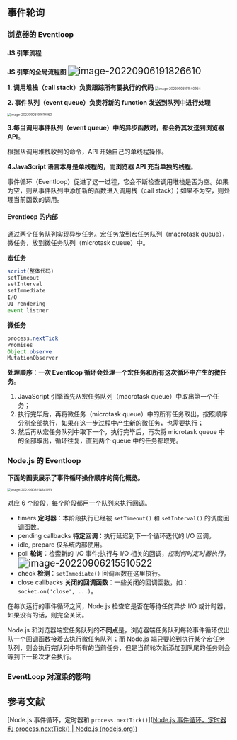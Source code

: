 ## 事件轮询

### 浏览器的 Eventloop

#### JS 引擎流程

**JS 引擎的全局流程图**
<img src="D:\Github\Notes\Web\image\image-20220906191826610.png" alt="image-20220906191826610" style="zoom:150%;" />

**1. 调用堆栈（call stack）负责跟踪所有要执行的代码**
<img src="D:\Github\Notes\Web\image\image-20220906191540964.png" alt="image-20220906191540964" style="zoom:50%;" />

**2. 事件队列（event queue）负责将新的 function 发送到队列中进行处理**

<img src="D:\Github\Notes\Web\image\image-20220906191619860.png" alt="image-20220906191619860" style="zoom:50%;" />

**3.每当调用事件队列（event queue）中的异步函数时，都会将其发送到浏览器 API**。

根据从调用堆栈收到的命令，API 开始自己的单线程操作。

**4.JavaScript 语言本身是单线程的，而浏览器 API 充当单独的线程**。

事件循环（Eventloop）促进了这一过程，它会不断检查调用堆栈是否为空。如果为空，则从事件队列中添加新的函数进入调用栈（call stack）；如果不为空，则处理当前函数的调用。

#### Eventloop 的内部

通过两个任务队列实现异步任务。宏任务放到宏任务队列（macrotask queue），微任务，放到微任务队列（microtask queue）中。

**宏任务**

```js
script(整体代码)
setTimeout
setInterval
setImmediate
I/O
UI rendering
event listner
```

**微任务**

```java
process.nextTick
Promises
Object.observe
MutationObserver
```

**处理顺序**：**一次 Eventloop 循环会处理一个宏任务和所有这次循环中产生的微任务**。

1. JavaScript 引擎首先从宏任务队列（macrotask queue）中取出第一个任务；
2. 执行完毕后，再将微任务（microtask queue）中的所有任务取出，按照顺序分别全部执行，如果在这一步过程中产生新的微任务，也需要执行；
3. 然后再从宏任务队列中取下一个，执行完毕后，再次将 microtask queue 中的全部取出，循环往复，直到两个 queue 中的任务都取完。

### Node.js 的 Eventloop

**下面的图表展示了事件循环操作顺序的简化概览。**

<img src="D:\Github\Notes\Web\image\image-20220906214541153.png" alt="image-20220906214541153" style="zoom:50%;" />

对应 6 个阶段，每个阶段都用一个队列来执行回调。

- timers **定时器**：本阶段执行已经被 `setTimeout()` 和 `setInterval()` 的调度回调函数。
- pending callbacks **待定回调**：执行延迟到下一个循环迭代的 I/O 回调。
- idle, prepare 仅系统内部使用。
- poll **轮询**：检索新的 I/O 事件;执行与 I/O 相关的回调，*控制何时定时器执行。*
  <img src="D:\Github\Notes\Web\image\image-20220906215510522.png" alt="image-20220906215510522" style="zoom:150%;" />
- check **检测**：`setImmediate()` 回调函数在这里执行。
- close callbacks **关闭的回调函数**：一些关闭的回调函数，如：`socket.on('close', ...)`。

在每次运行的事件循环之间，Node.js 检查它是否在等待任何异步 I/O 或计时器，如果没有的话，则完全关闭。

Node.js 和浏览器端宏任务队列的**不同点**是，浏览器端任务队列每轮事件循环仅出队一个回调函数接着去执行微任务队列；而 Node.js 端只要轮到执行某个宏任务队列，则会执行完队列中所有的当前任务，但是当前轮次新添加到队尾的任务则会等到下一轮次才会执行。

### EventLoop 对渲染的影响

## 参考文献

[Node.js 事件循环，定时器和 `process.nextTick()`]([Node.js 事件循环，定时器和 process.nextTick() | Node.js (nodejs.org)](https://nodejs.org/zh-cn/docs/guides/event-loop-timers-and-nexttick/))